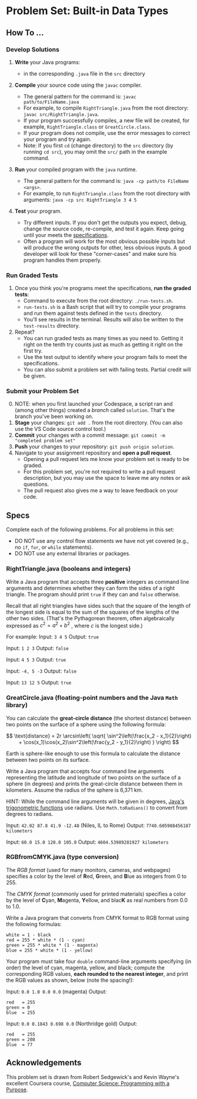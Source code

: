 # Problem Set: Built-in Data Types

## How To ...

### Develop Solutions

1. **Write** your Java programs:

   - in the corresponding `.java` file in the `src` directory

2. **Compile** your source code using the `javac` compiler.

   - The general pattern for the command is: `javac path/to/FileName.java`
   - For example, to compile `RightTriangle.java` from the root directory:
     `javac src/RightTriangle.java`.
   - If your program successfully compiles, a new file will be created, for
     example, `RightTriangle.class` or `GreatCircle.class`.
   - If your program does not compile, use the error messages to correct your
     program and try again.
   - Note: If you first `cd` (change directory) to the `src` directory (by
     running `cd src`), you may omit the `src/` path in the example command.

3. **Run** your compiled program with the `java` runtime.

   - The general pattern for the command is: `java -cp path/to FileName <args>`.
   - For example, to run `RightTriangle.class` from the root directory with
     arguments: `java -cp src RightTriangle 3 4 5`

4. **Test** your program.

   - Try different inputs. If you don't get the outputs you expect, debug,
     change the source code, re-compile, and test it again. Keep going until
     your meets the [specifications](#specs).
   - Often a program will work for the most obvious possible inputs but will
     produce the wrong outputs for other, less obvious inputs. A good developer
     will look for these "corner-cases" and make sure his program handles them
     properly.

### Run Graded Tests

1. Once you think you're programs meet the specifications, **run the graded
   tests**:
   - Command to execute from the root directory: `./run-tests.sh`.
   - `run-tests.sh` is a Bash script that will try to compile your programs and
     run them against tests defined in the `tests` directory.
   - You'll see results in the terminal. Results will also be written to the
     `test-results` directory.
2. Repeat?
   - You can run graded tests as many times as you need to. Getting it right on
     the tenth try counts just as much as getting it right on the first try.
   - Use the test output to identify where your program fails to meet the
     specifications.
   - You can also submit a problem set with failing tests. Partial credit will
     be given.

### Submit your Problem Set

0. NOTE: when you first launched your Codespace, a script ran and (among other
   things) created a _branch_ called `solution`. That's the branch you've been
   working on.
1. **Stage** your changes: `git add .` from the root directory. (You can also
   use the VS Code source control tool.)
2. **Commit** your changes with a commit message:
   `git commit -m "completed problem set"`
3. **Push** your changes to your repository: `git push origin solution`.
4. Navigate to your assignment repository and **open a pull request**.
   - Opening a pull request lets me know your problem set is ready to be graded.
   - For this problem set, you're not required to write a pull request
     description, but you may use the space to leave me any notes or ask
     questions.
   - The pull request also gives me a way to leave feedback on your code.

## Specs

Complete each of the following problems. For all problems in this set:

- DO NOT use any control flow statements we have not yet covered (e.g., no `if`,
  `for`, or `while` statements).
- DO NOT use any external libraries or packages.

### RightTriangle.java (booleans and integers)

Write a Java program that accepts three **positive** integers as command line
arguments and determines whether they can form the sides of a right triangle.
The program should print `true` if they can and `false` otherwise.

Recall that all right triangles have sides such that the square of the length of
the longest side is equal to the sum of the squares of the lengths of the other
two sides. (That's the Pythagorean theorem, often algebraically expressed as
$c^2 = a^2 + b^2$ , where $c$ is the longest side.)

For example: Input: `3 4 5` Output: `true`

Input: `1 2 3` Output: `false`

Input: `4 5 3` Output: `true`

Input: `-4, 5 -3` Output: `false`

Input: `13 12 5` Output: `true`

### GreatCircle.java (floating-point numbers and the Java `Math` library)

You can calculate the **great-circle distance** (the shortest distance) between
two points on the surface of a sphere using the following formula:

$$
\text{distance} = 2r \arcsin\left(
    \sqrt{
        \sin^2\left(\frac{x_2 - x_1}{2}\right)
        + \cos(x_1)\cos(x_2)\sin^2\left(\frac{y_2 - y_1}{2}\right)
    }
\right)
$$

Earth is sphere-like enough to use this formula to calculate the distance
between two points on its surface.

Write a Java program that accepts four command line arguments representing the
latitude and longitude of two points on the surface of a sphere (in degrees) and
prints the great-circle distance between them in kilometers. Assume the radius
of the sphere is 6,371 km.

HINT: While the command line arguments will be given in degrees,
[Java's trigonometric functions](https://docs.oracle.com/en/java/javase/21/docs/api/java.base/java/lang/Math.html)
use radians. Use `Math.toRadians()` to convert from degrees to radians.

Input: `42.02 87.8 41.9 -12.48` (Niles, IL to Rome) Output:
`7740.605988456187 kilometers`

Input: `60.0 15.0 120.0 105.0` Output: `4604.53989281927 kilometers`

### RGBfromCMYK.java (type conversion)

The _RGB format_ (used for many monitors, cameras, and webpages) specifies a
color by the level of **R**ed, **G**reen, and **B**lue as integers from 0
to 255.

The _CMYK format_ (commonly used for printed materials) specifies a color by the
level of **C**yan, **M**agenta, **Y**ellow, and blac**K** as real numbers from
0.0 to 1.0.

Write a Java program that converts from CMYK format to RGB format using the
following formulas:

```
white = 1 - black
red = 255 * white * (1 - cyan)
green = 255 * white * (1 - magenta)
blue = 255 * white * (1 - yellow)
```

Your program must take four `double` command-line arguments specifying (in
order) the level of cyan, magenta, yellow, and black; compute the corresponding
RGB values, **each rounded to the nearest integer**, and print the RGB values as
shown, below (note the spacing!):

Input: `0.0 1.0 0.0 0.0` (magenta) Output:

```
red   = 255
green = 0
blue  = 255
```

Input: `0.0 0.1843 0.698 0.0` (Northridge gold) Output:

```
red   = 255
green = 208
blue  = 77
```

## Acknowledgements

This problem set is drawn from Robert Sedgewick's and Kevin Wayne's excellent
Coursera course,
[Computer Science: Programming with a Purpose](https://www.coursera.org/learn/cs-programming-java).
